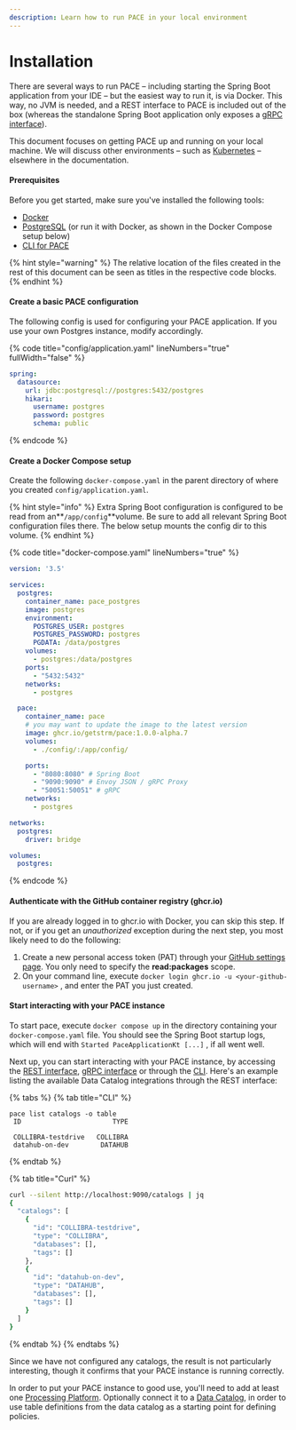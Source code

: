 ```yaml
---
description: Learn how to run PACE in your local environment
---
```


# Installation

There are several ways to run PACE – including starting the Spring Boot application from your IDE – but the easiest way to run it, is via Docker. This way, no JVM is needed, and a REST interface to PACE is included out of the box (whereas the standalone Spring Boot application only exposes a [gRPC interface](https://grpc.io/)).

This document focuses on getting PACE up and running on your local machine. We will discuss other environments – such as [Kubernetes](kubernetes-deployment.md) – elsewhere in the documentation.

#### Prerequisites

Before you get started, make sure you've installed the following tools:

* [Docker](https://www.docker.com/)
* [PostgreSQL](https://www.postgresql.org/) (or run it with Docker, as shown in the Docker Compose setup below)
* [CLI for PACE](https://github.com/getstrm/cli)

{% hint style="warning" %}
The relative location of the files created in the rest of this document can be seen as titles in the respective code blocks.
{% endhint %}

#### Create a basic PACE configuration

The following config is used for configuring your PACE application. If you use your own Postgres instance, modify accordingly.

{% code title="config/application.yaml" lineNumbers="true" fullWidth="false" %}
```yaml
spring:
  datasource:
    url: jdbc:postgresql://postgres:5432/postgres
    hikari:
      username: postgres
      password: postgres
      schema: public
```
{% endcode %}

#### Create a Docker Compose setup

Create the following `docker-compose.yaml` in the parent directory of where you created `config/application.yaml`.

{% hint style="info" %}
Extra Spring Boot configuration is configured to be read from an**`/app/config`**volume. Be sure to add all relevant Spring Boot configuration files there. The below setup mounts the config dir to this volume.
{% endhint %}

{% code title="docker-compose.yaml" lineNumbers="true" %}
```yaml
version: '3.5'

services:
  postgres:
    container_name: pace_postgres
    image: postgres
    environment:
      POSTGRES_USER: postgres
      POSTGRES_PASSWORD: postgres
      PGDATA: /data/postgres
    volumes:
      - postgres:/data/postgres
    ports:
      - "5432:5432"
    networks:
      - postgres

  pace:
    container_name: pace
    # you may want to update the image to the latest version
    image: ghcr.io/getstrm/pace:1.0.0-alpha.7
    volumes:
      - ./config/:/app/config/

    ports:
      - "8080:8080" # Spring Boot
      - "9090:9090" # Envoy JSON / gRPC Proxy
      - "50051:50051" # gRPC
    networks:
      - postgres

networks:
  postgres:
    driver: bridge

volumes:
  postgres:

```
{% endcode %}

#### Authenticate with the GitHub container registry (ghcr.io)

If you are already logged in to ghcr.io with Docker, you can skip this step. If not, or if you get an _unauthorized_ exception during the next step, you most likely need to do the following:

1. Create a new personal access token (PAT) through your [GitHub settings page](https://github.com/settings/tokens/new). You only need to specify the **read:packages** scope.
2. On your command line, execute `docker login ghcr.io -u <your-github-username>` , and enter the PAT you just created.

#### Start interacting with your PACE instance

To start pace, execute `docker compose up` in the directory containing your `docker-compose.yaml` file. You should see the Spring Boot startup logs, which will end with `Started PaceApplicationKt [...]` , if all went well.

Next up, you can start interacting with your PACE instance, by accessing the [REST interface](../reference/api-reference.md), [gRPC interface](https://github.com/getstrm/pace/tree/alpha/protos) or through the [CLI](https://github.com/getstrm/cli). Here's an example listing the available Data Catalog integrations through the REST interface:

{% tabs %}
{% tab title="CLI" %}
```shell-session
pace list catalogs -o table
 ID                       TYPE

 COLLIBRA-testdrive   COLLIBRA
 datahub-on-dev        DATAHUB
```
{% endtab %}

{% tab title="Curl" %}
```sh
curl --silent http://localhost:9090/catalogs | jq
{
  "catalogs": [
    {
      "id": "COLLIBRA-testdrive",
      "type": "COLLIBRA",
      "databases": [],
      "tags": []
    },
    {
      "id": "datahub-on-dev",
      "type": "DATAHUB",
      "databases": [],
      "tags": []
    }
  ]
}
```
{% endtab %}
{% endtabs %}

Since we have not configured any catalogs, the result is not particularly interesting, though it confirms that your PACE instance is running correctly.

In order to put your PACE instance to good use, you'll need to add at least one [Processing Platform](connect-a-processing-platform.md). Optionally connect it to a [Data Catalog](connect-a-data-catalog.md), in order to use table definitions from the data catalog as a starting point for defining policies.
